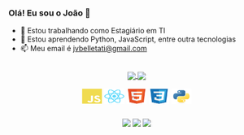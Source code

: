 ### Olá! Eu sou o João 👋

- 🔭 Estou trabalhando como Estagiário em TI
- 🌱 Estou aprendendo Python, JavaScript, entre outra tecnologias
- 📫 Meu email é jvbelletati@gmail.com

##
<div align="center">

  <a href="https://github.com/JvBelletati/github-readme-stats">
    <img height=200 align="center" src="https://github-readme-stats.vercel.app/api?username=JvBelletati&show_icons=true&theme=radical" />
  </a>
 <a href="https://github.com/JvBelletati/convoychat">
  <img height=200 align="center" src="https://github-readme-stats.vercel.app/api/top-langs?username=JvBelletati&show_icons=true&theme=radical&layout=compact&card_width=320" />
</a>



  <div style="display: inline_block"><br>
    <img align="center" alt="João-Js" height="30" width="40" src="https://raw.githubusercontent.com/devicons/devicon/master/icons/javascript/javascript-plain.svg">
    <img align="center" alt="João-React" height="30" width="40" src="https://raw.githubusercontent.com/devicons/devicon/master/icons/react/react-original.svg">
    <img align="center" alt="João-HTML" height="30" width="40" src="https://raw.githubusercontent.com/devicons/devicon/master/icons/html5/html5-original.svg">
    <img align="center" alt="João-CSS" height="30" width="40" src="https://raw.githubusercontent.com/devicons/devicon/master/icons/css3/css3-original.svg">
    <img align="center" alt="João-Python" height="30" width="40" src="https://raw.githubusercontent.com/devicons/devicon/master/icons/python/python-original.svg">
  </div>
  
  ##
   
  <div> 
    <a href="https://instagram.com/JvBelletati" target="_blank"><img src="https://img.shields.io/badge/-Instagram-%23E4405F?style=for-the-badge&logo=instagram&logoColor=white" target="_blank"></a>
    <a href = "mailto:jvbelletati@gmail.com"><img src="https://img.shields.io/badge/-Gmail-%23333?style=for-the-badge&logo=gmail&logoColor=white" target="_blank"></a>
    <a href="https://www.linkedin.com/in/JvBelletati" target="_blank"><img src="https://img.shields.io/badge/-LinkedIn-%230077B5?style=for-the-badge&logo=linkedin&logoColor=white" target="_blank"></a> 
    
  </div>
</div>



  
